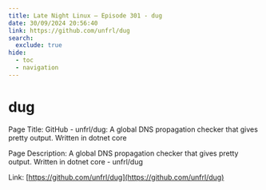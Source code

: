```yaml
---
title: Late Night Linux – Episode 301 - dug
date: 30/09/2024 20:56:40
link: https://github.com/unfrl/dug
search:
  exclude: true
hide:
  - toc
  - navigation
---
```


# dug

Page Title: GitHub - unfrl/dug: A global DNS propagation checker that gives pretty output. Written in dotnet core

Page Description: A global DNS propagation checker that gives pretty output. Written in dotnet core - unfrl/dug 

Link: [https://github.com/unfrl/dug](https://github.com/unfrl/dug)